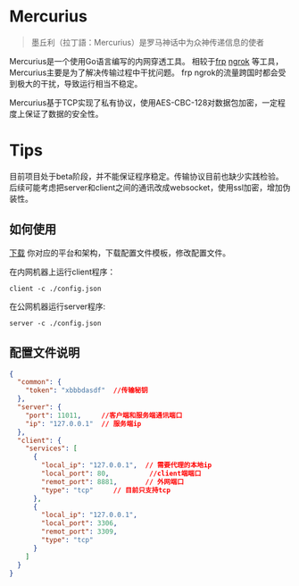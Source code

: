 # Mercurius

> 墨丘利（拉丁語：Mercurius）是罗马神话中为众神传递信息的使者

Mercurius是一个使用Go语言编写的内网穿透工具。 相较于[frp](https://github.com/fatedier/frp) [ngrok](https://github.com/inconshreveable/ngrok) 等工具，Mercurius主要是为了解决传输过程中干扰问题。 frp ngrok的流量跨国时都会受到极大的干扰，导致运行相当不稳定。

Mercurius基于TCP实现了私有协议，使用AES-CBC-128对数据包加密，一定程度上保证了数据的安全性。

# Tips

目前项目处于beta阶段，并不能保证程序稳定。传输协议目前也缺少实践检验。后续可能考虑把server和client之间的通讯改成websocket，使用ssl加密，增加伪装性。


## 如何使用

[下载](https://github.com/Jinnrry/Mercurius/releases) 你对应的平台和架构，下载配置文件模板，修改配置文件。 

在内网机器上运行client程序：
```shell script
client -c ./config.json
```
在公网机器运行server程序:
```shell script
server -c ./config.json
```


## 配置文件说明

```json
{
  "common": {
    "token": "xbbbdasdf"  //传输秘钥
  },
  "server": {
    "port": 11011,     //客户端和服务端通讯端口
    "ip": "127.0.0.1"  // 服务端ip
  },
  "client": {
    "services": [
      {
        "local_ip": "127.0.0.1",  // 需要代理的本地ip
        "local_port": 80,          //client端端口
        "remot_port": 8881,       // 外网端口
        "type": "tcp"     // 目前只支持tcp
      },
      {
        "local_ip": "127.0.0.1",
        "local_port": 3306,
        "remot_port": 3309,
        "type": "tcp"
      }
    ]
  }
}
```